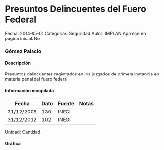 Presuntos Delincuentes del Fuero Federal
=====

Fecha: 2014-05-01
Categorías: Seguridad
Autor: IMPLAN
Aparece en pagina inicial: No

### Gómez Palacio

#### Descripción

Presuntos delincuentes registrados en los juzgados de primera instancia en materia penal del fuero federal

#### Información recopilada

<table class="table table-hover table-bordered matriz">
  <thead>
    <tr><th>Fecha</th><th>Dato</th><th>Fuente</th><th>Notas</th></tr>
  </thead>
  <tbody>
    <tr><td class="centrado">31/12/2008</td><td class="derecha">130</td><td>INEGI</td><td></td></tr>
    <tr><td class="centrado">31/12/2012</td><td class="derecha">102</td><td>INEGI</td><td></td></tr>
  </tbody>
</table>

Unidad: Cantidad.

#### Gráfica

<div id="Morrishyititxx" class="grafica"></div>
  <!-- JAVASCRIPT DE LA GRAFICA EN Morrishyititxx -->
  <script>
  new Morris.Line({
    element: 'Morrishyititxx',
    data: [
      { fecha: '2008-12-31', dato: 130 },
      { fecha: '2012-12-31', dato: 102 }
    ],
    xkey: 'fecha',
    ykeys: ['dato'],
    labels: ['Dato'],
    lineColors: ['#FF5B02'],
    xLabelFormat: function(d) {
      return d.getDate()+'/'+(d.getMonth()+1)+'/'+d.getFullYear();
    },
    dateFormat: function (ts) {
      var d = new Date(ts);
      return d.getDate() + '/' + (d.getMonth() + 1) + '/' + d.getFullYear();
    }
  });
  </script>
